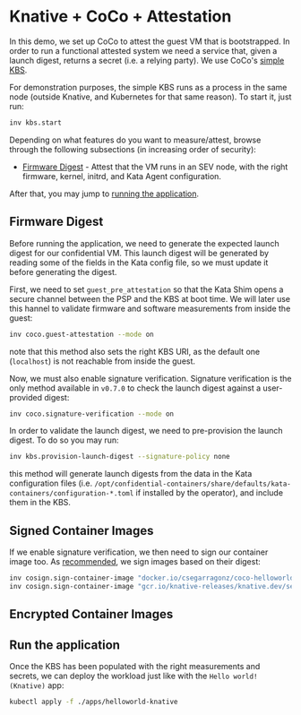 # Knative + CoCo + Attestation

In this demo, we set up CoCo to attest the guest VM that is bootstrapped.
In order to run a functional attested system we need a service that, given
a launch digest, returns a secret (i.e. a relying party). We use CoCo's
[simple KBS](https://github.com/confidential-containers/simple-kbs).

For demonstration purposes, the simple KBS runs as a process in the same
node (outside Knative, and Kubernetes for that same reason). To start it,
just run:

```bash
inv kbs.start
```

Depending on what features do you want to measure/attest, browse through the
following subsections (in increasing order of security):
* [Firmware Digest](#firmware-digest) - Attest that the VM runs in an SEV node,
with the right firmware, kernel, initrd, and Kata Agent configuration.

After that, you may jump to [running the application](#run-the-application).

## Firmware Digest

Before running the application, we need to generate the expected launch digest
for our confidential VM. This launch digest will be generated by reading some
of the fields in the Kata config file, so we must update it before generating
the digest.

First, we need to set `guest_pre_attestation` so that the Kata Shim opens a
secure channel between the PSP and the KBS at boot time. We will later use this
hannel to validate firmware and software measurements from inside the guest:

```bash
inv coco.guest-attestation --mode on
```

note that this method also sets the right KBS URI, as the default one
(`localhost`) is not reachable from inside the guest.

Now, we must also enable signature verification. Signature verification is the
only method available in `v0.7.0` to check the launch digest against a user-
provided digest:

```bash
inv coco.signature-verification --mode on
```

In order to validate the launch digest, we need to pre-provision the launch
digest. To do so you may run:

```bash
inv kbs.provision-launch-digest --signature-policy none
```

this method will generate launch digests from the data in the Kata configuration
files (i.e. `/opt/confidential-containers/share/defaults/kata-containers/configuration-*.toml`
if installed by the operator), and include them in the KBS.

## Signed Container Images

If we enable signature verification, we then need to sign our container image
too. As [recommended](https://github.com/sigstore/cosign#sign-a-container-and-store-the-signature-in-the-registry),
we sign images based on their digest:

```bash
inv cosign.sign-container-image "docker.io/csegarragonz/coco-helloworld-py@sha256:af0fec55e9aed9a259e8da9dcaa28ab3fc1277dc8db4b8883265f98272cef11d"
inv cosign.sign-container-image "gcr.io/knative-releases/knative.dev/serving/cmd/queue@sha256:987f53e3ead58627e3022c8ccbb199ed71b965f10c59485bab8015ecf18b44af"
```

## Encrypted Container Images

## Run the application

Once the KBS has been populated with the right measurements and secrets, we can
deploy the workload just like with the `Hello world! (Knative)` app:

```bash
kubectl apply -f ./apps/helloworld-knative
```
